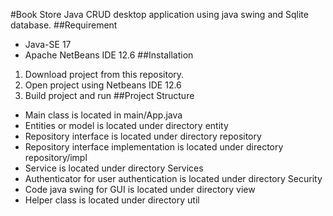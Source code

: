 #Book Store
Java CRUD desktop application using java swing and Sqlite database.
##Requirement
- Java-SE 17
- Apache NetBeans IDE 12.6
##Installation
1. Download project from this repository.
2. Open project using Netbeans IDE 12.6
3. Build project and run 
##Project Structure
- Main class is located in main/App.java
- Entities or model is located under directory entity
- Repository interface is located under directory repository
- Repository interface implementation is located under directory repository/impl
- Service is located under directory Services
- Authenticator for user authentication is located under directory Security
- Code java swing for GUI is located under directory view
- Helper class is located under directory util

